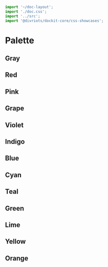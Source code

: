 ```js script
import '~/doc-layout';
import './doc.css';
import '../src';
import '@divriots/dockit-core/css-showcases';
```

# Palette

## Gray

<dockit-css-showcases css-props-prefix="--gray" component-class="box" style-key="background-color">
</dockit-css-showcases>

## Red

<dockit-css-showcases css-props-prefix="--red" component-class="box" style-key="background-color">
</dockit-css-showcases>

## Pink

<dockit-css-showcases css-props-prefix="--pink" component-class="box" style-key="background-color">
</dockit-css-showcases>

## Grape

<dockit-css-showcases css-props-prefix="--grape" component-class="box" style-key="background-color">
</dockit-css-showcases>

## Violet

<dockit-css-showcases css-props-prefix="--violet" component-class="box" style-key="background-color">
</dockit-css-showcases>

## Indigo

<dockit-css-showcases css-props-prefix="--indigo" component-class="box" style-key="background-color">
</dockit-css-showcases>

## Blue

<dockit-css-showcases css-props-prefix="--blue" component-class="box" style-key="background-color">
</dockit-css-showcases>

## Cyan

<dockit-css-showcases css-props-prefix="--cyan" component-class="box" style-key="background-color">
</dockit-css-showcases>

## Teal

<dockit-css-showcases css-props-prefix="--teal" component-class="box" style-key="background-color">
</dockit-css-showcases>

## Green

<dockit-css-showcases css-props-prefix="--green" component-class="box" style-key="background-color">
</dockit-css-showcases>

## Lime

<dockit-css-showcases css-props-prefix="--lime" component-class="box" style-key="background-color">
</dockit-css-showcases>

## Yellow

<dockit-css-showcases css-props-prefix="--yellow" component-class="box" style-key="background-color">
</dockit-css-showcases>

## Orange

<dockit-css-showcases css-props-prefix="--orange" component-class="box" style-key="background-color">
</dockit-css-showcases>

